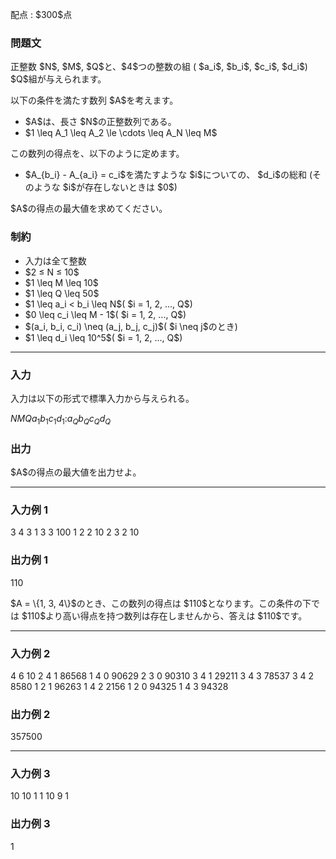 
<div>

<span>

<span>

<p>
配点 : $300$点
</p>

<div>

<section>

### **問題文**

<p>
正整数 $N$, $M$, $Q$と、$4$つの整数の組 ( $a_i$, $b_i$, $c_i$, $d_i$) $Q$組が与えられます。
</p>

<p>
以下の条件を満たす数列 $A$を考えます。
</p>

<ul>

<li>
$A$は、長さ $N$の正整数列である。
</li>

<li>
$1 \leq A_1 \leq A_2 \le \cdots \leq A_N \leq M$
</li>

</ul>

<p>
この数列の得点を、以下のように定めます。
</p>

<ul>

<li>
$A_{b_i} - A_{a_i} = c_i$を満たすような $i$についての、 $d_i$の総和 (そのような $i$が存在しないときは $0$)
</li>

</ul>

<p>
$A$の得点の最大値を求めてください。
</p>

</section>

</div>

<div>

<section>

### **制約**

<ul>

<li>
入力は全て整数
</li>

<li>
$2 ≤ N ≤ 10$
</li>

<li>
$1 \leq M \leq 10$
</li>

<li>
$1 \leq Q \leq 50$
</li>

<li>
$1 \leq a_i < b_i \leq N$( $i = 1, 2, ..., Q$)
</li>

<li>
$0 \leq c_i \leq M - 1$( $i = 1, 2, ..., Q$)
</li>

<li>
$(a_i, b_i, c_i) \neq (a_j, b_j, c_j)$( $i \neq j$のとき)
</li>

<li>
$1 \leq d_i \leq 10^5$( $i = 1, 2, ..., Q$)
</li>

</ul>

</section>

</div>

---

<div>

<div>

<section>

### **入力**

<p>
入力は以下の形式で標準入力から与えられる。
</p>

<div>

$N$$M$$Q$$a_1$$b_1$$c_1$$d_1$$:$$a_Q$$b_Q$$c_Q$$d_Q$
</div>

</section>

</div>

<div>

<section>

### **出力**

<p>
$A$の得点の最大値を出力せよ。
</p>

</section>

</div>

</div>

---

<div>

<section>

### **入力例 1**

<div>

3 4 3
1 3 3 100
1 2 2 10
2 3 2 10

</div>

</section>

</div>

<div>

<section>

### **出力例 1**

<div>

110

</div>

<p>
$A = \{1, 3, 4\}$のとき、この数列の得点は $110$となります。この条件の下では $110$より高い得点を持つ数列は存在しませんから、答えは $110$です。
</p>

</section>

</div>

---

<div>

<section>

### **入力例 2**

<div>

4 6 10
2 4 1 86568
1 4 0 90629
2 3 0 90310
3 4 1 29211
3 4 3 78537
3 4 2 8580
1 2 1 96263
1 4 2 2156
1 2 0 94325
1 4 3 94328

</div>

</section>

</div>

<div>

<section>

### **出力例 2**

<div>

357500

</div>

</section>

</div>

---

<div>

<section>

### **入力例 3**

<div>

10 10 1
1 10 9 1

</div>

</section>

</div>

<div>

<section>

### **出力例 3**

<div>

1

</div>

</section>

</div>

</span>

</span>

</div>
